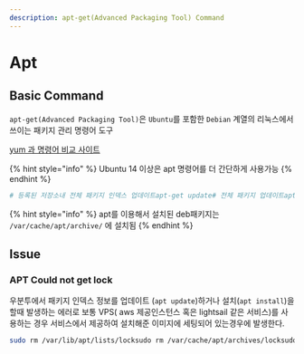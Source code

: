 ```yaml
---
description: apt-get(Advanced Packaging Tool) Command
---
```


# Apt

## Basic Command

`apt-get(Advanced Packaging Tool)`은 `Ubuntu`를 포함한 `Debian` 계열의 리눅스에서 쓰이는 패키지 관리 명령어 도구

[yum 과 명령어 비교 사이트](https://help.ubuntu.com/community/SwitchingToUbuntu/FromLinux/RedHatEnterpriseLinuxAndFedora)

{% hint style="info" %}
Ubuntu 14 이상은 apt 명령어를 더 간단하게 사용가능
{% endhint %}

```bash
# 등록된 저장소내 전체 패키지 인덱스 업데이트apt-get update# 전체 패키지 업데이트apt-get upgrade# 의존성을 검사하며 업데이트apt-get dist-upgrade# 패키지 설치apt-get install package-nameapt-get install gcc# 패키지 재설치apt-get --reinstall install package-nameapt-get --reinstall install gcc# 패키지만 삭제# 설정파일을 지우지 않고 패키지만 삭제apt-get remove package-nameapt-get remove gcc# 설정파일까지 삭제apt-get purge  package-nameapt-get purge gcc# 패키지 검색apt-cache search package-nameapt-cache search php7# 확장검색dpkg -l *package-name*# 설치된 전체 패키지 조회dpkg --get-selections | grep -v deinstall# 설치된 전체 패키지 조회 - Ubuntu 14 이상apt list --installed# 특정 패키지 설치 여부 확인dpkg --get-selections | grep package-namedpkg --get-selections | grep postgres# 패키지 정보 보기apt-cache show package-nameapt-cache show php5-fpm# 파일이 속한 패키지 찾기apt-file searchapt-file search
```

{% hint style="info" %}
apt를 이용해서 설치된 deb패키지는 `/var/cache/apt/archive/` 에 설치됨
{% endhint %}

## Issue

### APT Could not get lock

우분투에서 패키지 인덱스 정보를 업데이트 \(`apt update`\)하거나 설치\(`apt install`\)을 할때 발생하는 에러로 보통 VPS\( aws 제공인스턴스 혹은 lightsail 같은 서비스\)를 사용하는 경우 서비스에서 제공하여 설치해준 이미지에 세팅되어 있는경우에 발생한다.

```bash
sudo rm /var/lib/apt/lists/locksudo rm /var/cache/apt/archives/locksudo rm /var/lib/dpkg/lockdpkg --configure -a
```

